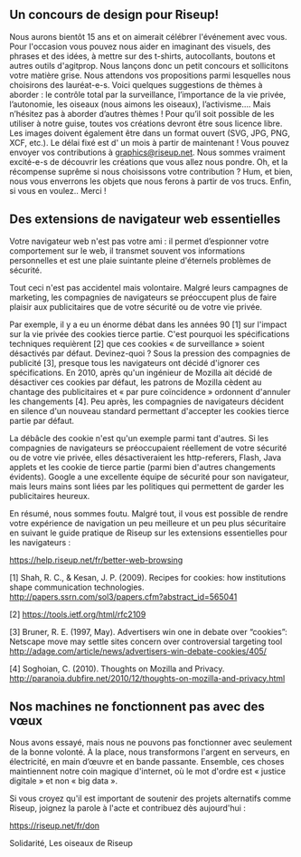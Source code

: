 ## Un concours de design pour Riseup!

Nous aurons bientôt 15 ans et on aimerait célébrer l'événement avec 
vous. Pour l'occasion vous pouvez nous aider en imaginant des visuels, 
des phrases et des idées, à mettre sur des t-shirts, autocollants, 
boutons et autres outils d'agitprop. Nous lançons donc un petit concours 
et sollicitons votre matière grise. Nous attendons vos propositions 
parmi lesquelles nous choisirons des lauréat-e-s. Voici quelques 
suggestions de thèmes à aborder : le contrôle total par la surveillance, 
l’importance de la vie privée, l’autonomie, les oiseaux (nous aimons les 
oiseaux), l’activisme.... Mais n’hésitez pas à aborder d’autres thèmes !
Pour qu’il soit possible de les utiliser à notre guise, toutes vos 
créations devront être sous licence libre. Les images doivent également 
être dans un format ouvert (SVG, JPG, PNG, XCF, etc.). Le délai fixé est 
d' un mois à partir de maintenant ! Vous pouvez envoyer vos 
contributions à graphics@riseup.net.
Nous sommes vraiment excité-e-s de découvrir les créations que vous 
allez nous pondre. Oh, et la récompense suprême si nous choisissons 
votre contribution ? Hum, et bien, nous vous enverrons les objets que 
nous ferons à partir de vos trucs. Enfin, si vous en voulez..
Merci !

## Des extensions de navigateur web essentielles

Votre navigateur web n'est pas votre ami : il permet d’espionner votre 
comportement sur le web, il transmet souvent vos informations 
personnelles et est une plaie suintante pleine d'éternels problèmes de 
sécurité.

Tout ceci n'est pas accidentel mais volontaire. Malgré leurs campagnes 
de marketing, les compagnies de navigateurs se préoccupent plus de faire 
plaisir aux publicitaires que de votre sécurité ou de votre vie privée.

Par exemple, il y a eu un énorme débat dans les années 90 [1] sur 
l'impact sur la vie privée des cookies tierce partie. C'est pourquoi les 
spécifications techniques requièrent [2] que ces cookies « de 
surveillance » soient désactivés par défaut. Devinez-quoi ? Sous la 
pression des compagnies de publicité [3], presque tous les navigateurs 
ont décidé d'ignorer ces spécifications. En 2010, après qu'un ingénieur 
de Mozilla ait décidé de désactiver ces cookies par défaut, les patrons 
de Mozilla cèdent au chantage des publicitaires et « par pure 
coïncidence » ordonnent d'annuler les changements [4]. Peu après, les 
compagnies de navigateurs décident en silence d'un nouveau standard 
permettant d'accepter les cookies tierce partie par défaut.

La débâcle des cookie n'est qu'un exemple parmi tant d'autres. Si les 
compagnies de navigateurs se préoccupaient réellement de votre sécurité 
ou de votre vie privée, elles désactiveraient les http-referers, Flash, 
Java applets et les cookie de tierce partie (parmi bien d'autres 
changements évidents). Google a une excellente équipe de sécurité pour 
son navigateur, mais leurs mains sont liées par les politiques qui 
permettent de garder les publicitaires heureux.

En résumé, nous sommes foutu. Malgré tout, il vous est possible de 
rendre votre expérience de navigation un peu meilleure et un peu plus 
sécuritaire en suivant le guide pratique de Riseup sur les extensions 
essentielles pour les navigateurs :

https://help.riseup.net/fr/better-web-browsing

[1] Shah, R. C., & Kesan, J. P. (2009). Recipes for cookies: how 
institutions shape communication technologies. 
http://papers.ssrn.com/sol3/papers.cfm?abstract_id=565041

[2] https://tools.ietf.org/html/rfc2109

[3] Bruner, R. E. (1997, May). Advertisers win one in debate over 
“cookies”: Netscape move may settle sites concern over controversial 
targeting tool 
http://adage.com/article/news/advertisers-win-debate-cookies/405/

[4] Soghoian, C. (2010). Thoughts on Mozilla and Privacy. 
http://paranoia.dubfire.net/2010/12/thoughts-on-mozilla-and-privacy.html

## Nos machines ne fonctionnent pas avec des vœux

Nous avons essayé, mais nous ne pouvons pas fonctionner avec seulement 
de la bonne volonté. À la place, nous transformons l'argent en serveurs, 
en électricité, en main d’œuvre et en bande passante. Ensemble, ces 
choses maintiennent notre coin magique d'internet, où le mot d'ordre est 
« justice digitale » et non « big data ».

Si vous croyez qu'il est important de soutenir des projets alternatifs 
comme Riseup, joignez la parole à l'acte et contribuez dès aujourd'hui :

https://riseup.net/fr/don

Solidarité,
Les oiseaux de Riseup